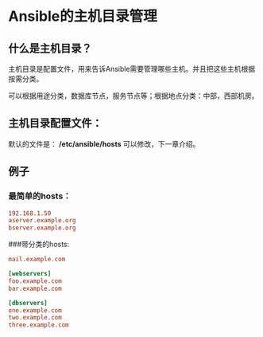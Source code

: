 # Ansible的主机目录管理

## 什么是主机目录？


主机目录是配置文件，用来告诉Ansible需要管理哪些主机。并且把这些主机根据按需分类。

可以根据用途分类，数据库节点，服务节点等；根据地点分类：中部，西部机房。


## 主机目录配置文件：

默认的文件是：
**/etc/ansible/hosts**
可以修改，下一章介绍。


## 例子



### 最简单的hosts：


```ini
192.168.1.50
aserver.example.org
bserver.example.org
```

###带分类的hosts:


```ini
mail.example.com

[webservers]
foo.example.com
bar.example.com

[dbservers]
one.example.com
two.example.com
three.example.com

```